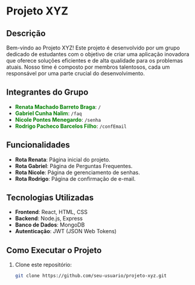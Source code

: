 # Projeto XYZ

## Descrição

Bem-vindo ao Projeto XYZ! Este projeto é desenvolvido por um grupo dedicado de estudantes com o objetivo de criar uma aplicação inovadora que oferece soluções eficientes e de alta qualidade para os problemas atuais. Nosso time é composto por membros talentosos, cada um responsável por uma parte crucial do desenvolvimento.

## Integrantes do Grupo

- <span style="color:green">**Renata Machado Barreto Braga**</span>: `/`
- <span style="color:green">**Gabriel Cunha Nalim**</span>: `/faq`
- <span style="color:green">**Nicole Pontes Menegardo**</span>: `/senha`
- <span style="color:green">**Rodrigo Pacheco Barcelos Filho**</span>: `/confEmail`

## Funcionalidades

- **Rota Renata**: Página inicial do projeto.
- **Rota Gabriel**: Página de Perguntas Frequentes.
- **Rota Nicole**: Página de gerenciamento de senhas.
- **Rota Rodrigo**: Página de confirmação de e-mail.

## Tecnologias Utilizadas

- **Frontend**: React, HTML, CSS
- **Backend**: Node.js, Express
- **Banco de Dados**: MongoDB
- **Autenticação**: JWT (JSON Web Tokens)

## Como Executar o Projeto

1. Clone este repositório:
   ```sh
   git clone https://github.com/seu-usuario/projeto-xyz.git
